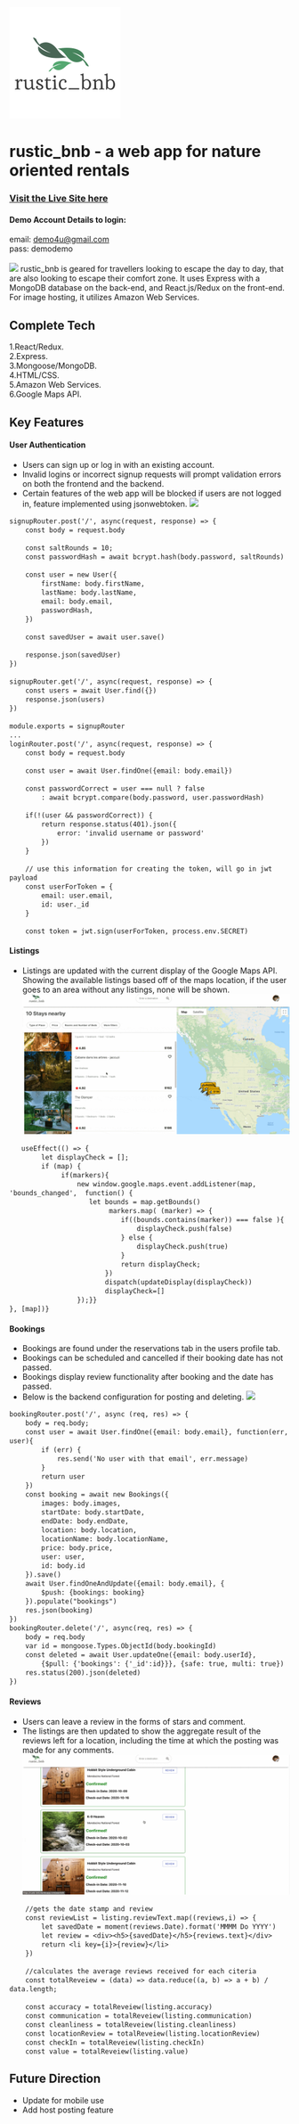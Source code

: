 ![rustic_bnb logo](https://raw.githubusercontent.com/JonathanGetahun/rustic_bnb/master/client/src/styling/logo.png)
# rustic_bnb - a web app for nature oriented rentals
### **[Visit the Live Site here](https://rustic-bnb.herokuapp.com/)**  
#### Demo Account Details to login:  
email: demo4u@gmail.com<br>
pass: demodemo<br><br>
![](gif/rustic_demo.gif)
rustic_bnb is geared for travellers looking to escape the day to day, that are also looking to escape their comfort zone. It uses Express with a MongoDB database on the back-end, and React.js/Redux on the front-end. For image hosting, it utilizes Amazon Web Services.<br>   
## Complete Tech 

1.React/Redux.<br> 
2.Express.<br> 
3.Mongoose/MongoDB. <br> 
4.HTML/CSS. <br>
5.Amazon Web Services.  
6.Google Maps API. <br>

## Key Features
#### User Authentication 
* Users can sign up or log in with an existing account.  
* Invalid logins or incorrect signup requests will prompt validation errors on both the frontend and the backend.  
* Certain features of the web app will be blocked if users are not logged in, feature implemented using jsonwebtoken.
![](gif/rustic_signup.gif)

```
signupRouter.post('/', async(request, response) => {
    const body = request.body

    const saltRounds = 10;
    const passwordHash = await bcrypt.hash(body.password, saltRounds)

    const user = new User({
        firstName: body.firstName,
        lastName: body.lastName,
        email: body.email,
        passwordHash,
    })

    const savedUser = await user.save()

    response.json(savedUser)
})

signupRouter.get('/', async(request, response) => {
    const users = await User.find({})
    response.json(users)
})

module.exports = signupRouter
...
loginRouter.post('/', async(request, response) => {
    const body = request.body

    const user = await User.findOne({email: body.email})

    const passwordCorrect = user === null ? false 
        : await bcrypt.compare(body.password, user.passwordHash)

    if(!(user && passwordCorrect)) {
        return response.status(401).json({
            error: 'invalid username or password'
        })
    }

    // use this information for creating the token, will go in jwt payload
    const userForToken = {
        email: user.email,
        id: user._id
    }

    const token = jwt.sign(userForToken, process.env.SECRET)
```
    
#### Listings
* Listings are updated with the current display of the Google Maps API. Showing the available listings based off of the maps location, if the user goes to an area without any listings, none will be shown.  
![](gif/rustic_listings.gif)
```
   useEffect(() => {
        let displayCheck = [];       
        if (map) {     
             if(markers){
                 new window.google.maps.event.addListener(map, 'bounds_changed',  function() {
                    let bounds = map.getBounds()
                         markers.map( (marker) => {
                            if((bounds.contains(marker)) === false ){
                                displayCheck.push(false)
                            } else {
                                displayCheck.push(true)
                            }
                            return displayCheck;
                        })
                        dispatch(updateDisplay(displayCheck))
                        displayCheck=[]
                 });}}
}, [map])}
```

#### Bookings
* Bookings are found under the reservations tab in the users profile tab.   
* Bookings can be scheduled and cancelled if their booking date has not passed.  
* Bookings display review functionality after booking and the date has passed.
* Below is the backend configuration for posting and deleting. 
![](gif/rustic_bookings.gif)
```
bookingRouter.post('/', async (req, res) => {
    body = req.body;
    const user = await User.findOne({email: body.email}, function(err, user){
        if (err) {
            res.send('No user with that email', err.message)
        }
        return user
    })
    const booking = await new Bookings({
        images: body.images,
        startDate: body.startDate,
        endDate: body.endDate,
        location: body.location,
        locationName: body.locationName,
        price: body.price,
        user: user, 
        id: body.id
    }).save()
    await User.findOneAndUpdate({email: body.email}, {
        $push: {bookings: booking}
    }).populate("bookings")
    res.json(booking)
})
bookingRouter.delete('/', async(req, res) => {
    body = req.body
    var id = mongoose.Types.ObjectId(body.bookingId)
    const deleted = await User.updateOne({email: body.userId},
        {$pull: {'bookings': {'_id':id}}}, {safe: true, multi: true})
    res.status(200).json(deleted)
})
```

#### Reviews 
* Users can leave a review in the forms of stars and comment.
* The listings are then updated to show the aggregate result of the reviews left for a location, including the time at which the posting was made for any comments.  
![](gif/rustic_reviews.gif)
```
    //gets the date stamp and review
    const reviewList = listing.reviewText.map((reviews,i) => {
        let savedDate = moment(reviews.Date).format('MMMM Do YYYY')
        let review = <div><h5>{savedDate}</h5>{reviews.text}</div>
        return <li key={i}>{review}</li>
    })

    //calculates the average reviews received for each citeria
    const totalReveiew = (data) => data.reduce((a, b) => a + b) / data.length;
    
    const accuracy = totalReveiew(listing.accuracy)
    const communication = totalReveiew(listing.communication)
    const cleanliness = totalReveiew(listing.cleanliness)
    const locationReview = totalReveiew(listing.locationReview)
    const checkIn = totalReveiew(listing.checkIn)
    const value = totalReveiew(listing.value)
```

## Future Direction
- Update for mobile use
- Add host posting feature



                    
